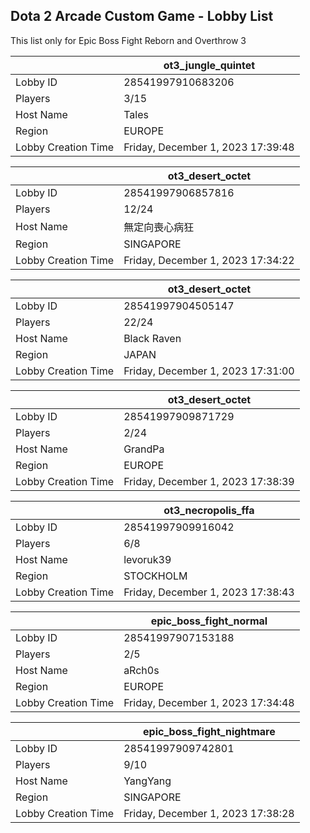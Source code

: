 ## Dota 2 Arcade Custom Game - Lobby List

This list only for Epic Boss Fight Reborn and Overthrow 3

|  | ot3_jungle_quintet |
| ------ | ------ |
| Lobby ID | 28541997910683206 |
| Players | 3/15 |
| Host Name | Tales |
| Region | EUROPE |
| Lobby Creation Time | Friday, December 1, 2023 17:39:48 |


|  | ot3_desert_octet |
| ------ | ------ |
| Lobby ID | 28541997906857816 |
| Players | 12/24 |
| Host Name | 無定向喪心病狂 |
| Region | SINGAPORE |
| Lobby Creation Time | Friday, December 1, 2023 17:34:22 |


|  | ot3_desert_octet |
| ------ | ------ |
| Lobby ID | 28541997904505147 |
| Players | 22/24 |
| Host Name | Black Raven |
| Region | JAPAN |
| Lobby Creation Time | Friday, December 1, 2023 17:31:00 |


|  | ot3_desert_octet |
| ------ | ------ |
| Lobby ID | 28541997909871729 |
| Players | 2/24 |
| Host Name | GrandPa |
| Region | EUROPE |
| Lobby Creation Time | Friday, December 1, 2023 17:38:39 |


|  | ot3_necropolis_ffa |
| ------ | ------ |
| Lobby ID | 28541997909916042 |
| Players | 6/8 |
| Host Name | levoruk39 |
| Region | STOCKHOLM |
| Lobby Creation Time | Friday, December 1, 2023 17:38:43 |


|  | epic_boss_fight_normal |
| ------ | ------ |
| Lobby ID | 28541997907153188 |
| Players | 2/5 |
| Host Name | aRch0s |
| Region | EUROPE |
| Lobby Creation Time | Friday, December 1, 2023 17:34:48 |


|  | epic_boss_fight_nightmare |
| ------ | ------ |
| Lobby ID | 28541997909742801 |
| Players | 9/10 |
| Host Name | YangYang |
| Region | SINGAPORE |
| Lobby Creation Time | Friday, December 1, 2023 17:38:28 |


